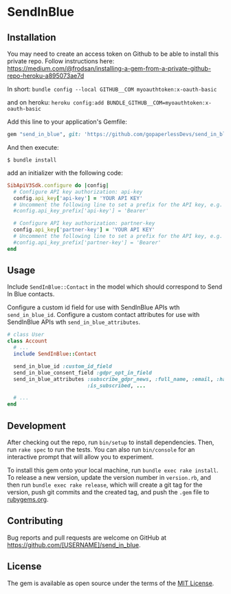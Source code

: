 # SendInBlue

## Installation

You may need to create an access token on Github to be able to install this private repo. Follow instructions here: https://medium.com/@frodsan/installing-a-gem-from-a-private-github-repo-heroku-a895073ae7d

In short:
`bundle config --local GITHUB__COM myoauthtoken:x-oauth-basic`

and on heroku:
`heroku config:add BUNDLE_GITHUB__COM=myoauthtoken:x-oauth-basic`

Add this line to your application's Gemfile:

```ruby
gem "send_in_blue", git: 'https://github.com/gopaperlessDevs/send_in_blue.git'
```

And then execute:

    $ bundle install


add an initializer with the following code:

```ruby
SibApiV3Sdk.configure do |config|
  # Configure API key authorization: api-key
  config.api_key['api-key'] = 'YOUR API KEY'
  # Uncomment the following line to set a prefix for the API key, e.g. 'Bearer' (defaults to nil)
  #config.api_key_prefix['api-key'] = 'Bearer'

  # Configure API key authorization: partner-key
  config.api_key['partner-key'] = 'YOUR API KEY'
  # Uncomment the following line to set a prefix for the API key, e.g. 'Bearer' (defaults to nil)
  #config.api_key_prefix['partner-key'] = 'Bearer'
end
```
## Usage

Include ```SendInBlue::Contact``` in the model which should correspond to Send In Blue contacts.

Configure a custom id field for use with SendInBlue APIs wth ```send_in_blue_id```.
Configure a custom contact attributes for use with SendInBlue APIs wth ```send_in_blue_attributes```.


```ruby
# class User
class Account
  # ...
  include SendInBlue::Contact

  send_in_blue_id :custom_id_field
  send_in_blue_consent_field :gdpr_opt_in_field
  send_in_blue_attributes :subscribe_gdpr_news, :full_name, :email, :has_been_reseller,
                          :is_subscribed, ...

  # ...
end
```

## Development

After checking out the repo, run `bin/setup` to install dependencies. Then, run `rake spec` to run the tests. You can also run `bin/console` for an interactive prompt that will allow you to experiment.

To install this gem onto your local machine, run `bundle exec rake install`. To release a new version, update the version number in `version.rb`, and then run `bundle exec rake release`, which will create a git tag for the version, push git commits and the created tag, and push the `.gem` file to [rubygems.org](https://rubygems.org).

## Contributing

Bug reports and pull requests are welcome on GitHub at https://github.com/[USERNAME]/send_in_blue.

## License

The gem is available as open source under the terms of the [MIT License](https://opensource.org/licenses/MIT).
